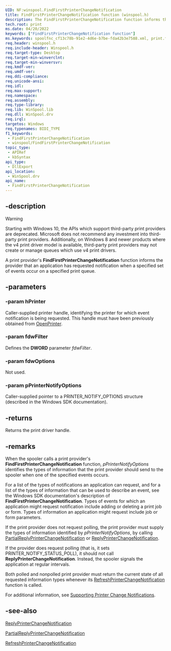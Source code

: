 ```yaml
---
UID: NF:winspool.FindFirstPrinterChangeNotification
title: FindFirstPrinterChangeNotification function (winspool.h)
description: The FindFirstPrinterChangeNotification function informs the provider that an application has requested notification when a specified set of events occur.
tech.root: print
ms.date: 04/20/2022
keywords: ["FindFirstPrinterChangeNotification function"]
ms.keywords: spoolfnc_cf13c78b-91e2-4d6e-b7be-fda42b3e7588.xml, print.findfirstprinterchangenotification, FindFirstPrinterChangeNotification, winspool/FindFirstPrinterChangeNotification, FindFirstPrinterChangeNotification function [Print Devices]
req.header: winspool.h
req.include-header: Winspool.h
req.target-type: Desktop
req.target-min-winverclnt: 
req.target-min-winversvr: 
req.kmdf-ver: 
req.umdf-ver: 
req.ddi-compliance: 
req.unicode-ansi: 
req.idl: 
req.max-support: 
req.namespace: 
req.assembly: 
req.type-library: 
req.lib: WinSpool.lib
req.dll: WinSpool.drv
req.irql: 
targetos: Windows
req.typenames: BIDI_TYPE
f1_keywords:
 - FindFirstPrinterChangeNotification
 - winspool/FindFirstPrinterChangeNotification
topic_type:
 - APIRef
 - kbSyntax
api_type:
 - DllExport
api_location:
 - WinSpool.drv
api_name:
 - FindFirstPrinterChangeNotification
---
```


## -description

> [!WARNING]
> Starting with Windows 10, the APIs which support third-party print providers are deprecated. Microsoft does not recommend any investment into third-party print providers. Additionally, on Windows 8 and newer products where the v4 print driver model is available, third-party print providers may not create or manage queues which use v4 print drivers.

A print provider's **FindFirstPrinterChangeNotification** function informs the provider that an application has requested notification when a specified set of events occur on a specified print queue.

## -parameters

### -param hPrinter

Caller-supplied printer handle, identifying the printer for which event notification is being requested. This handle must have been previously obtained from [OpenPrinter](/windows/win32/printdocs/openprinter).

### -param fdwFilter

Defines the **DWORD** parameter *fdwFilter*.

### -param fdwOptions

Not used.

### -param pPrinterNotifyOptions

Caller-supplied pointer to a PRINTER_NOTIFY_OPTIONS structure (described in the Windows SDK documentation).

## -returns

Returns the print driver handle.

## -remarks

When the spooler calls a print provider's **FindFirstPrinterChangeNotification** function, *pPrinterNotifyOptions* identifies the types of information that the print provider should send to the spooler when one of the specified events occurs.

For a list of the types of notifications an application can request, and for a list of the types of information that can be used to describe an event, see the Windows SDK documentation's description of **FindFirstPrinterChangeNotification**. Types of events for which an application might request notification include adding or deleting a print job or form. Types of information an application might request include job or form parameters.

If the print provider does not request polling, the print provider must supply the types of information identified by *pPrinterNotifyOptions*, by calling [PartialReplyPrinterChangeNotification](..\winsplp\nf-winsplp-partialreplyprinterchangenotification.md) or [ReplyPrinterChangeNotification](..\winsplp\nf-winsplp-replyprinterchangenotification.md).

If the provider does request polling (that is, it sets PRINTER_NOTIFY_STATUS_POLL), it should not call **ReplyPrinterChangeNotification**. Instead, the spooler signals the application at regular intervals.

Both polled and nonpolled print provider must return the current state of all requested information types whenever its [RefreshPrinterChangeNotification](/previous-versions/ff561930(v=vs.85)) function is called.

For additional information, see [Supporting Printer Change Notifications](/windows-hardware/drivers/print/supporting-printer-change-notifications).

## -see-also

[ReplyPrinterChangeNotification](..\winsplp\nf-winsplp-replyprinterchangenotification.md)

[PartialReplyPrinterChangeNotification](..\winsplp\nf-winsplp-partialreplyprinterchangenotification.md)

[RefreshPrinterChangeNotification](/previous-versions/ff561930(v=vs.85))
